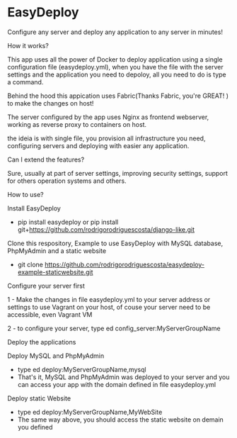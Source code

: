 # EasyDeploy
Configure any server and deploy any application to any server in minutes!


How it works?

This app uses all the power of Docker to deploy application using a single configuration file (easydeploy.yml), when you have the file with the server settings and the application
you need to depoloy, all you need to do is type a command.

Behind the hood this appication uses Fabric(Thanks Fabric, you're GREAT! ) to make the changes on host!

The server configured by the app uses Nginx as frontend webserver, working as reverse proxy to containers on host.

the ideia is with single file, you provision all infrastructure you need, configuring servers and deploying with easier any application.


Can I extend the features?

  Sure, usually at part of server settings, improving security settings, support for others operation systems and others.



How to use?

Install EasyDeploy

- pip install easydeploy or pip install git+https://github.com/rodrigorodriguescosta/django-like.git

Clone this respository, Example to use EasyDeploy with MySQL database, PhpMyAdmin and a static website

- git clone https://github.com/rodrigorodriguescosta/easydeploy-example-staticwebsite.git


Configure your server first

 1 - Make the changes in file easydeploy.yml to your server address or settings to use Vagrant on your host, of couse your server need to be accessible, even
     Vagrant VM

 2 - to configure your server, type ed config_server:MyServerGroupName


Deploy the applications

Deploy MySQL and PhpMyAdmin

 - type ed deploy:MyServerGroupName,mysql
 - That's it, MySQL and PhpMyAdmin was deployed to your server and you can access your app with the domain defined in file easydeploy.yml


Deploy static Website
 - type ed deploy:MyServerGroupName,MyWebSite
 - The same way above, you should access the static website on demain you defined








